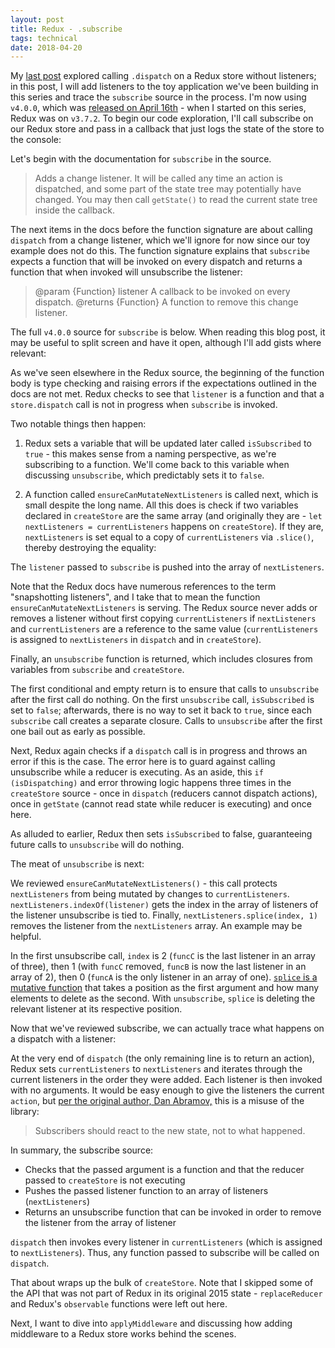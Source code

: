 ```yaml
---
layout: post
title: Redux - .subscribe
tags: technical
date: 2018-04-20
---
```


My [last post](http://benbrostoff.github.io/2018/04/09/redux-dispatch-and-subscribe.html) explored calling `.dispatch` on a Redux store without listeners; in this post, I will add listeners to the toy application we've been building in this series and trace the `subscribe` source in the process. I'm now using `v4.0.0`, which was [released on April 16th](https://github.com/reactjs/redux/releases/tag/v4.0.0) - when I started on this series, Redux was on `v3.7.2`. To begin our code exploration, I'll call subscribe on our Redux store and pass in a callback that just logs the state of the store to the console:

<script src="https://gist.github.com/BenBrostoff/b296bda2b96040d0ec9950a7402d2fe6.js"></script>

Let's begin with the documentation for `subscribe` in the source.

> Adds a change listener. It will be called any time an action is dispatched,
and some part of the state tree may potentially have changed. You may then
call `getState()` to read the current state tree inside the callback.

The next items in the docs before the function signature are about calling `dispatch` from a change listener, which we'll ignore for now since our toy example does not do this. The function signature explains that `subscribe` expects a function that will be invoked on every dispatch and returns a function that when invoked will unsubscribe the listener:

> @param {Function} listener A callback to be invoked on every dispatch.
> @returns {Function} A function to remove this change listener.

The full `v4.0.0` source  for `subscribe` is below. When reading this blog post, it may be useful to split screen and have it open, although I'll add gists where relevant:

<script src="https://gist.github.com/BenBrostoff/226d5e7ea1c4ebe1c8b8293ea29ee795.js"></script>

As we've seen elsewhere in the Redux source, the beginning of the function body is type checking and raising errors if the expectations outlined in the docs are not met. Redux checks to see that `listener` is a function and that a `store.dispatch` call is not in progress when `subscribe` is invoked.

<script src="https://gist.github.com/BenBrostoff/ff4a896323dd937155bb18766278a7bc.js"></script>

Two notable things then happen:

<script src="https://gist.github.com/BenBrostoff/07b04cfde6c65d1cf6da4e09b7280e40.js"></script>

1. Redux sets a variable that will be updated later called `isSubscribed` to `true` - this makes sense from a naming perspective, as we're subscribing to a function. We'll come back to this variable when discussing `unsubscribe`, which predictably sets it to `false`.

2.  A function called `ensureCanMutateNextListeners` is called next, which is small despite the long name. All this does is check if two variables declared in `createStore` are the same array (and originally they are - `let nextListeners = currentListeners` happens on `createStore`). If they are, `nextListeners` is set equal to a copy of `currentListeners` via `.slice()`, thereby destroying the equality:

<script src="https://gist.github.com/BenBrostoff/994b547071145785093b0f1970485df6.js"></script>

The `listener` passed to `subscribe` is pushed into the array of `nextListeners`.

Note that the Redux docs have numerous references to the term "snapshotting listeners", and I take that to mean the function `ensureCanMutateNextListeners` is serving. The Redux source never adds or removes a listener without first copying `currentListeners` if `nextListeners` and `currentListeners` are a reference to the same value (`currentListeners` is assigned to `nextListeners` in `dispatch` and in `createStore`).

Finally, an `unsubscribe` function is returned, which includes closures from variables from `subscribe` and `createStore`.

<script src="https://gist.github.com/BenBrostoff/6bba11e54f70eb88f5ee88772a8de3ae.js"></script>

The first conditional and empty return is to ensure that calls to `unsubscribe` after the first call do nothing. On the first `unsubscribe` call, `isSubscribed` is set to `false`; afterwards, there is no way to set it back to `true`, since each `subscribe` call creates a separate closure. Calls to `unsubscribe` after the first one bail out as early as possible.

Next, Redux again checks if a `dispatch` call is in progress and throws an error if this is the case. The error here is to guard against calling unsubscribe while a reducer is executing. As an aside, this `if (isDispatching)` and error throwing logic happens three times in the `createStore` source - once in `dispatch` (reducers cannot dispatch actions), once in `getState` (cannot read state while reducer is executing) and once here.

As alluded to earlier, Redux then sets `isSubscribed` to false, guaranteeing future calls to `unsubscribe` will do nothing.

The meat of `unsubscribe` is next:

<script src="https://gist.github.com/BenBrostoff/974773e6151b28f66e67395cad37abf5.js"></script>

We reviewed `ensureCanMutateNextListeners()` - this call protects `nextListeners` from being mutated by changes to `currentListeners`. `nextListeners.indexOf(listener)` gets the index in the array of listeners of the listener unsubscribe is tied to. Finally, `nextListeners.splice(index, 1)` removes the listener from the `nextListeners` array. An example may be helpful.

<script src="https://gist.github.com/BenBrostoff/32a397577c574c8509020709fc3a918a.js"></script>

In the first unsubscribe call, `index` is 2 (`funcC` is the last listener in an array of three), then 1 (with `funcC` removed, `funcB` is now the last listener in an array of 2), then 0 (`funcA` is the only listener in an array of one). [`splice` is a mutative function](https://developer.mozilla.org/en-US/docs/Web/JavaScript/Reference/Global_Objects/Array/splice) that takes a position as the first argument and how many elements to delete as the second. With `unsubscribe`, `splice` is deleting the relevant listener at its respective position.

Now that we've reviewed subscribe, we can actually trace what happens on a dispatch with a listener:

<script src="https://gist.github.com/BenBrostoff/d73da8dd6ad848a2ee5a575d97685b59.js"></script>

At the very end of `dispatch` (the only remaining line is to return an action), Redux sets `currentListeners` to `nextListeners` and iterates through the current listeners in the order they were added. Each listener is then invoked with no arguments. It would be easy enough to give the listeners the current `action`, but [per the original author, Dan Abramov,](https://github.com/reactjs/redux/issues/1057) this is a misuse of the library:

> Subscribers should react to the new state, not to what happened.

In summary, the subscribe source:

- Checks that the passed argument is a function and that the reducer passed to `createStore` is not executing
- Pushes the passed listener function to an array of listeners (`nextListeners`)
- Returns an unsubscribe function that can be invoked in order to remove the listener from the array of listener

`dispatch` then invokes every listener in `currentListeners` (which is assigned to `nextListeners`). Thus, any function passed to subscribe will be called on `dispatch`.

That about wraps up the bulk of `createStore`. Note that I skipped some of the API that was not part of Redux in its original 2015 state - `replaceReducer` and Redux's `observable` functions were left out here.

Next, I want to dive into `applyMiddleware` and discussing how adding middleware to a Redux store works behind the scenes.

